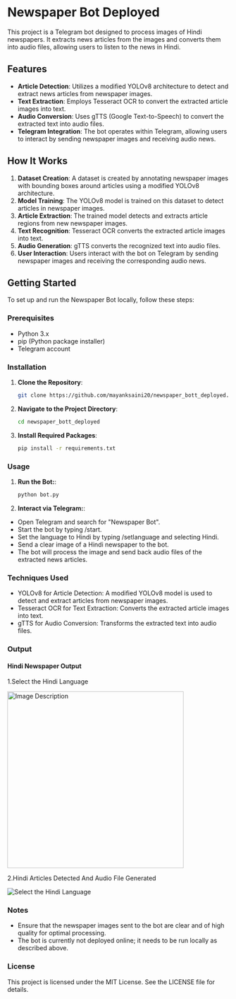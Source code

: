# Newspaper Bot Deployed

This project is a Telegram bot designed to process images of Hindi newspapers. It extracts news articles from the images and converts them into audio files, allowing users to listen to the news in Hindi.

## Features

- **Article Detection**: Utilizes a modified YOLOv8 architecture to detect and extract news articles from newspaper images.
- **Text Extraction**: Employs Tesseract OCR to convert the extracted article images into text.
- **Audio Conversion**: Uses gTTS (Google Text-to-Speech) to convert the extracted text into audio files.
- **Telegram Integration**: The bot operates within Telegram, allowing users to interact by sending newspaper images and receiving audio news.

## How It Works

1. **Dataset Creation**: A dataset is created by annotating newspaper images with bounding boxes around articles using a modified YOLOv8 architecture.
2. **Model Training**: The YOLOv8 model is trained on this dataset to detect articles in newspaper images.
3. **Article Extraction**: The trained model detects and extracts article regions from new newspaper images.
4. **Text Recognition**: Tesseract OCR converts the extracted article images into text.
5. **Audio Generation**: gTTS converts the recognized text into audio files.
6. **User Interaction**: Users interact with the bot on Telegram by sending newspaper images and receiving the corresponding audio news.

## Getting Started

To set up and run the Newspaper Bot locally, follow these steps:

### Prerequisites

- Python 3.x
- pip (Python package installer)
- Telegram account

### Installation

1. **Clone the Repository**:

   ```bash
   git clone https://github.com/mayanksaini20/newspaper_bott_deployed.git

2. **Navigate to the Project Directory**:
   ```bash
   cd newspaper_bott_deployed
3. **Install Required Packages**:
   ```bash
   pip install -r requirements.txt

### Usage

1. **Run the Bot:**:

   ```bash
   python bot.py

2. **Interact via Telegram:**:
   
- Open Telegram and search for "Newspaper Bot".
- Start the bot by typing /start.
- Set the language to Hindi by typing /setlanguage and selecting Hindi.
- Send a clear image of a Hindi newspaper to the bot.
- The bot will process the image and send back audio files of the extracted news articles.

### Techniques Used

- YOLOv8 for Article Detection: A modified YOLOv8 model is used to detect and extract articles from newspaper images.
- Tesseract OCR for Text Extraction: Converts the extracted article images into text.
- gTTS for Audio Conversion: Transforms the extracted text into audio files.

### Output

#### Hindi Newspaper Output
1.Select the Hindi Language

<img src="wo10.jpg" alt="Image Description" width="400px">

2.Hindi Articles Detected And Audio File Generated

![Select the Hindi Language](wo11.jpg)



### Notes

- Ensure that the newspaper images sent to the bot are clear and of high quality for optimal processing.
- The bot is currently not deployed online; it needs to be run locally as described above.

### License
This project is licensed under the MIT License. See the LICENSE file for details.
